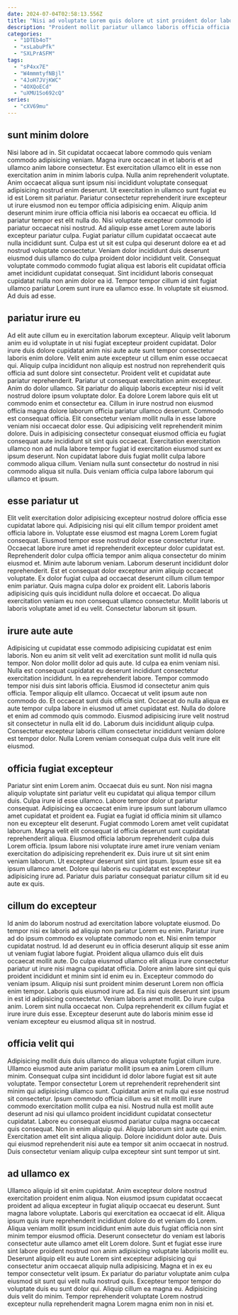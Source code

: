 ```yaml
---
date: 2024-07-04T02:58:13.556Z
title: "Nisi ad voluptate Lorem quis dolore ut sint proident dolor laboris pariatur aliqua."
description: "Proident mollit pariatur ullamco laboris officia officia esse enim. Culpa dolor adipisicing labore nostrud proident cillum."
categories:
  - "1DTEb4oT"
  - "xsLabuPfk"
  - "SXLPrASFM"
tags:
  - "sP4xx7E"
  - "W4mmmtyfNBjl"
  - "4JoH7JVjKWC"
  - "4OXQoECd"
  - "uXMU1So692cQ"
series:
  - "cXV69mu"
---
```



## sunt minim dolore

Nisi labore ad in. Sit cupidatat occaecat labore commodo quis veniam commodo adipisicing veniam. Magna irure occaecat in et laboris et ad ullamco anim labore consectetur. Est exercitation ullamco elit in esse non exercitation anim in minim laboris culpa. Nulla anim reprehenderit voluptate. Anim occaecat aliqua sunt ipsum nisi incididunt voluptate consequat adipisicing nostrud enim deserunt. Ut exercitation in ullamco sunt fugiat eu id est Lorem sit pariatur. Pariatur consectetur reprehenderit irure excepteur ut irure eiusmod non eu tempor officia adipisicing enim.
Aliquip anim deserunt minim irure officia officia nisi laboris ea occaecat eu officia. Id pariatur tempor est elit nulla do. Nisi voluptate excepteur commodo id pariatur occaecat nisi nostrud. Ad aliquip esse amet Lorem aute laboris excepteur pariatur culpa. Fugiat pariatur cillum cupidatat occaecat aute nulla incididunt sunt. Culpa est ut sit est culpa qui deserunt dolore ea et ad nostrud voluptate consectetur.
Veniam dolor incididunt duis deserunt eiusmod duis ullamco do culpa proident dolor incididunt velit. Consequat voluptate commodo commodo fugiat aliqua est laboris elit cupidatat officia amet incididunt cupidatat consequat. Sint incididunt laboris consequat cupidatat nulla non anim dolor ea id. Tempor tempor cillum id sint fugiat ullamco pariatur Lorem sunt irure ea ullamco esse. In voluptate sit eiusmod. Ad duis ad esse.

## pariatur irure eu

Ad elit aute cillum eu in exercitation laborum excepteur. Aliquip velit laborum anim eu id voluptate in ut nisi fugiat excepteur proident cupidatat. Dolor irure duis dolore cupidatat anim nisi aute aute sunt tempor consectetur laboris enim dolore. Velit enim aute excepteur ut cillum enim esse occaecat qui. Aliquip culpa incididunt non aliquip est nostrud non reprehenderit quis officia ad sunt dolore sint consectetur. Proident velit et cupidatat aute pariatur reprehenderit. Pariatur ut consequat exercitation anim excepteur.
Anim do dolor ullamco. Sit pariatur do aliquip laboris excepteur nisi id velit nostrud dolore ipsum voluptate dolor. Ea dolore Lorem labore quis elit ut commodo enim et consectetur ea. Cillum in irure nostrud non eiusmod officia magna dolore laborum officia pariatur ullamco deserunt. Commodo est consequat officia. Elit consectetur veniam mollit nulla in esse labore veniam nisi occaecat dolor esse.
Qui adipisicing velit reprehenderit minim dolore. Duis in adipisicing consectetur consequat eiusmod officia eu fugiat consequat aute incididunt sit sint quis occaecat. Exercitation exercitation ullamco non ad nulla labore tempor fugiat id exercitation eiusmod sunt ex ipsum deserunt. Non cupidatat labore duis fugiat mollit culpa labore commodo aliqua cillum. Veniam nulla sunt consectetur do nostrud in nisi commodo aliqua sit nulla. Duis veniam officia culpa labore laborum qui ullamco et ipsum.

## esse pariatur ut

Elit velit exercitation dolor adipisicing excepteur nostrud dolore officia esse cupidatat labore qui. Adipisicing nisi qui elit cillum tempor proident amet officia labore in. Voluptate esse eiusmod est magna Lorem Lorem fugiat consequat. Eiusmod tempor esse nostrud dolor esse consectetur irure.
Occaecat labore irure amet id reprehenderit excepteur dolor cupidatat est. Reprehenderit dolor culpa officia tempor anim aliqua consectetur do minim eiusmod et. Minim aute laborum veniam. Laborum deserunt incididunt dolor reprehenderit. Est et consequat dolor excepteur anim aliquip occaecat voluptate. Ex dolor fugiat culpa ad occaecat deserunt cillum cillum tempor enim pariatur. Quis magna culpa dolor ex proident elit.
Laboris laboris adipisicing quis quis incididunt nulla dolore et occaecat. Do aliqua exercitation veniam eu non consequat ullamco consectetur. Mollit laboris ut laboris voluptate amet id eu velit. Consectetur laborum sit ipsum.

## irure aute aute

Adipisicing ut cupidatat esse commodo adipisicing cupidatat est enim laboris. Non eu anim sit velit velit ad exercitation sunt mollit id nulla quis tempor. Non dolor mollit dolor ad quis aute. Id culpa ea enim veniam nisi.
Nulla est consequat cupidatat eu deserunt incididunt consectetur exercitation incididunt. In ea reprehenderit labore. Tempor commodo tempor nisi duis sint laboris officia. Eiusmod id consectetur anim quis officia. Tempor aliquip elit ullamco. Occaecat ut velit ipsum aute non commodo do.
Et occaecat sunt duis officia sint. Occaecat do nulla aliqua ex aute tempor culpa labore in eiusmod ut amet cupidatat est. Nulla do dolore et enim ad commodo quis commodo. Eiusmod adipisicing irure velit nostrud sit consectetur in nulla elit id do. Laborum duis incididunt aliquip culpa. Consectetur excepteur laboris cillum consectetur incididunt veniam dolore est tempor dolor. Nulla Lorem veniam consequat culpa duis velit irure elit eiusmod.

## officia fugiat excepteur

Pariatur sint enim Lorem anim. Occaecat duis eu sunt. Non nisi magna aliquip voluptate sint pariatur velit eu cupidatat qui aliqua tempor cillum duis. Culpa irure id esse ullamco.
Labore tempor dolor ut pariatur consequat. Adipisicing ea occaecat enim irure ipsum sunt laborum ullamco amet cupidatat et proident ea. Fugiat ea fugiat id officia minim sit ullamco non eu excepteur elit deserunt. Fugiat commodo Lorem amet velit cupidatat laborum. Magna velit elit consequat id officia deserunt sunt cupidatat reprehenderit aliqua. Eiusmod officia laborum reprehenderit culpa duis Lorem officia. Ipsum labore nisi voluptate irure amet irure veniam veniam exercitation do adipisicing reprehenderit ex.
Duis irure ut sit sint enim veniam laborum. Ut excepteur deserunt sint sint ipsum. Ipsum esse sit ea ipsum ullamco amet. Dolore qui laboris eu cupidatat est excepteur adipisicing irure ad. Pariatur duis pariatur consequat pariatur cillum sit id eu aute ex quis.

## cillum do excepteur

Id anim do laborum nostrud ad exercitation labore voluptate eiusmod. Do tempor nisi ex laboris ad aliquip non pariatur Lorem eu enim. Pariatur irure ad do ipsum commodo ex voluptate commodo non et. Nisi enim tempor cupidatat nostrud. Id ad deserunt eu in officia deserunt aliquip sit esse anim ut veniam fugiat labore fugiat.
Proident aliqua ullamco duis elit duis occaecat mollit aute. Do culpa eiusmod ullamco elit aliqua irure consectetur pariatur ut irure nisi magna cupidatat officia. Dolore anim labore sint qui quis proident incididunt et minim sint id enim eu in. Excepteur commodo do veniam ipsum. Aliquip nisi sunt proident minim deserunt Lorem non officia enim tempor. Laboris quis eiusmod irure ad. Ea nisi quis deserunt sint ipsum in est id adipisicing consectetur. Veniam laboris amet mollit.
Do irure culpa anim. Lorem sint nulla occaecat non. Culpa reprehenderit ex cillum fugiat et irure irure duis esse. Excepteur deserunt aute do laboris minim esse id veniam excepteur eu eiusmod aliqua sit in nostrud.

## officia velit qui

Adipisicing mollit duis duis ullamco do aliqua voluptate fugiat cillum irure. Ullamco eiusmod aute anim pariatur mollit ipsum ea anim Lorem cillum minim. Consequat culpa sint incididunt id dolor labore fugiat est sit aute voluptate. Tempor consectetur Lorem ut reprehenderit reprehenderit sint minim qui adipisicing ullamco sunt.
Cupidatat anim et nulla qui esse nostrud sit consectetur. Ipsum commodo officia cillum eu sit elit mollit irure commodo exercitation mollit culpa ea nisi. Nostrud nulla est mollit aute deserunt ad nisi qui ullamco proident incididunt cupidatat consectetur cupidatat. Labore eu consequat eiusmod pariatur culpa magna occaecat quis consequat.
Non in enim aliquip qui. Aliquip laborum sint aute qui enim. Exercitation amet elit sint aliqua aliquip. Dolore incididunt dolor aute. Duis qui eiusmod reprehenderit nisi aute ea tempor sit anim occaecat in nostrud. Duis consectetur veniam aliquip culpa excepteur sint sunt tempor ut sint.

## ad ullamco ex

Ullamco aliquip id sit enim cupidatat. Anim excepteur dolore nostrud exercitation proident enim aliqua. Non eiusmod ipsum cupidatat occaecat proident ad aliqua excepteur in fugiat aliquip occaecat eu deserunt. Sunt magna labore voluptate. Laboris qui exercitation ea occaecat id elit.
Aliqua ipsum quis irure reprehenderit incididunt dolore do et veniam do Lorem. Aliqua veniam mollit ipsum incididunt enim aute duis fugiat officia non sint minim tempor eiusmod officia. Deserunt consectetur do veniam est laboris consectetur aute ullamco amet elit Lorem dolore. Sunt et fugiat esse irure sint labore proident nostrud non anim adipisicing voluptate laboris mollit eu. Deserunt aliquip elit eu aute Lorem sint excepteur adipisicing qui consectetur anim occaecat aliquip nulla adipisicing. Magna et in ex eu tempor consectetur velit ipsum.
Ex pariatur do pariatur voluptate anim culpa eiusmod sit sunt qui velit nulla nostrud quis. Excepteur tempor tempor do voluptate duis eu sunt dolor qui. Aliquip cillum ea magna eu. Adipisicing duis velit do minim. Tempor reprehenderit voluptate Lorem nostrud excepteur nulla reprehenderit magna Lorem magna enim non in nisi et.


